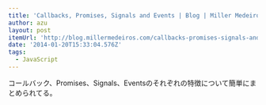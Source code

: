 ```yaml
---
title: 'Callbacks, Promises, Signals and Events | Blog | Miller Medeiros'
author: azu
layout: post
itemUrl: 'http://blog.millermedeiros.com/callbacks-promises-signals-and-events/'
date: '2014-01-20T15:33:04.576Z'
tags:
  - JavaScript
---
```

コールバック、Promises、Signals、Eventsのそれぞれの特徴について簡単にまとめられてる。
